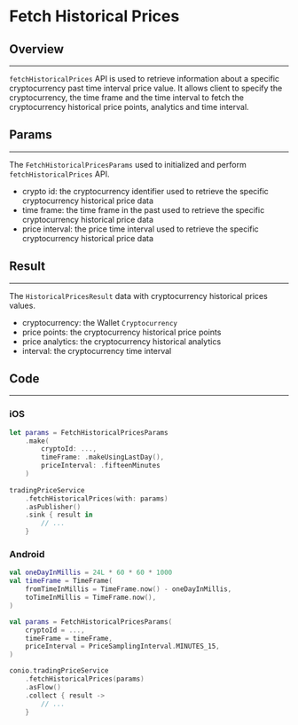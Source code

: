 # Fetch Historical Prices

## Overview
---
`fetchHistoricalPrices` API is used to retrieve information about a specific cryptocurrency past time interval price value. It allows client to specify the cryptocurrency, the time frame and the time interval to fetch the cryptocurrency historical price points, analytics and time interval.

## Params
---
The `FetchHistoricalPricesParams` used to initialized and perform `fetchHistoricalPrices` API.

- crypto id: the cryptocurrency identifier used to retrieve the specific cryptocurrency historical price data
- time frame: the time frame in the past used to retrieve the specific cryptocurrency historical price data
- price interval: the price time interval used to retrieve the specific cryptocurrency historical price data

## Result
---
The `HistoricalPricesResult` data with cryptocurrency historical prices values. 

- cryptocurrency: the Wallet `Cryptocurrency`
- price points: the cryptocurrency historical price points
- price analytics: the cryptocurrency historical analytics
- interval: the cryptocurrency time interval

## Code
---
### iOS
```swift
let params = FetchHistoricalPricesParams
    .make(
        cryptoId: ...,
        timeFrame: .makeUsingLastDay(),
        priceInterval: .fifteenMinutes
    )
    
tradingPriceService
    .fetchHistoricalPrices(with: params)
    .asPublisher()
    .sink { result in
        // ...
    }
```

### Android
```kotlin
val oneDayInMillis = 24L * 60 * 60 * 1000
val timeFrame = TimeFrame(
    fromTimeInMillis = TimeFrame.now() - oneDayInMillis,
    toTimeInMillis = TimeFrame.now(),
)

val params = FetchHistoricalPricesParams(
    cryptoId = ...,
    timeFrame = timeFrame,
    priceInterval = PriceSamplingInterval.MINUTES_15,
)

conio.tradingPriceService
    .fetchHistoricalPrices(params)
    .asFlow()
    .collect { result ->
        // ...
    }
```